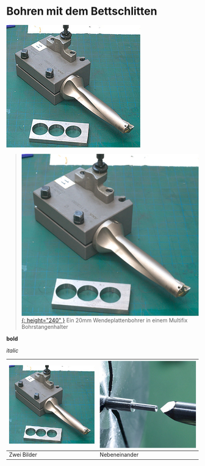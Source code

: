 # Bohren mit dem Bettschlitten

[![Mit seperatem Thumbnail](/docs/assets/images/drilling_with_carriage/thumb/indexable_drill.jpg)](/docs/assets/images/drilling_with_carriage/indexable_drill.jpg)

>[![kleiner skaliert](/docs/assets/images/drilling_with_carriage/indexable_drill.jpg){: height="240" }](/docs/assets/images/drilling_with_carriage/indexable_drill.jpg)
> Ein 20mm Wendeplattenbohrer in einem Multifix Bohrstangenhalter

**bold**

*italic*

| [![Mit seperatem Thumbnail](/docs/assets/images/drilling_with_carriage/thumb/indexable_drill.jpg)](/docs/assets/images/drilling_with_carriage/indexable_drill.jpg) | [![Mit seperatem Thumbnail](/docs/assets/images/drilling_with_carriage/thumb/micro_drill_1.jpg)](/docs/assets/images/drilling_with_carriage/micro_drill_1.jpg) |
|---------|-----------|
|Zwei Bilder|Nebeneinander|

